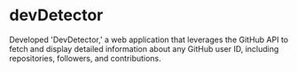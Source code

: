 # devDetector
Developed 'DevDetector,' a web application that leverages the GitHub API to fetch and display detailed information about any GitHub user ID, including repositories, followers, and contributions.
